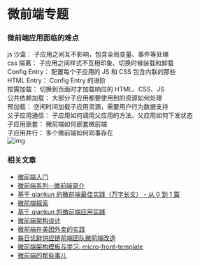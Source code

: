 # 微前端专题

### 微前端应用面临的难点
js 沙盒： 子应用之间互不影响，包含全局变量、事件等处理                               
css 隔离： 子应用之间样式不互相印象、切换时候装载和卸载                      
Config Entry： 配置每个子应用的 JS 和 CSS 包含内联的那些                         
HTML Entry： Config Entry 的进阶                        
按需加载： 切换到页面时才加载响应的 HTML、CSS、JS                  
公共依赖加载： 大部分子应用都要使用到的资源如何处理                          
预加载： 空闲时间加载子应用资源，需要用户行为数据支持                                 
父子应用通信： 子应用如何调用父应用的方法、父应用如何下发状态                                
子应用嵌套： 微前端如何嵌套微前端                   
子应用并行： 多个微前端如何同事存在                                  
![img](https://p3-juejin.byteimg.com/tos-cn-i-k3u1fbpfcp/376dde6be11d40d1902db17a91e0c539~tplv-k3u1fbpfcp-watermark.image)



### 相关文章
- [微前端入门](https://juejin.im/post/6844903953734336525)
- [微前端系列--微前端简介](https://juejin.cn/post/6976252679840497677)
- [基于 qiankun 的微前端最佳实践（万字长文） - 从 0 到 1 篇](https://juejin.im/post/6844904158085021704)
- [微前端探索](https://juejin.cn/post/6869531594818846733)
- [基于 qiankun 的微前端应用实践](https://juejin.cn/post/6938207400457404430)
- [微前端架构设计](https://juejin.im/post/6854573214430380039)
- [微前端在美团外卖的实践](https://juejin.im/post/6844904073972432903)
- [每日优鲜供应链前端团队微前端改造](https://juejin.im/post/6844903943873675271)
- [微前端架构模板与学习: micro-front-template](https://github.com/a1029563229/micro-front-template)
- [微前端的那些事儿](https://blog.csdn.net/qappleh/article/details/80928434)
